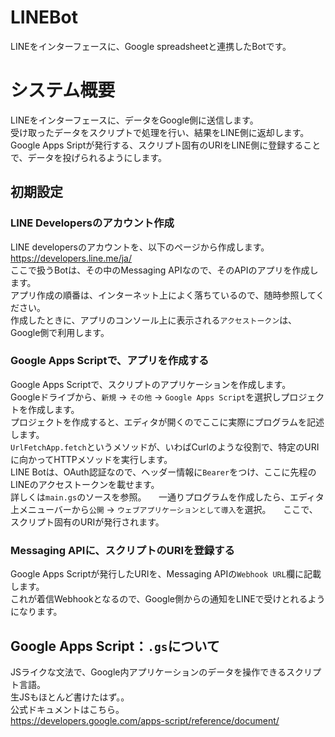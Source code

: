 # LINEBot
LINEをインターフェースに、Google spreadsheetと連携したBotです。

# システム概要
LINEをインターフェースに、データをGoogle側に送信します。    
受け取ったデータをスクリプトで処理を行い、結果をLINE側に返却します。    
Google Apps Sriptが発行する、スクリプト固有のURIをLINE側に登録することで、データを投げられるようにします。

## 初期設定
### LINE Developersのアカウント作成
LINE developersのアカウントを、以下のページから作成します。    
https://developers.line.me/ja/  
ここで扱うBotは、その中のMessaging APIなので、そのAPIのアプリを作成します。  
アプリ作成の順番は、インターネット上によく落ちているので、随時参照してください。  
作成したときに、アプリのコンソール上に表示される`アクセストークン`は、Google側で利用します。
### Google Apps Scriptで、アプリを作成する
Google Apps Scriptで、スクリプトのアプリケーションを作成します。  
Googleドライブから、`新規` -> `その他` -> `Google Apps Script`を選択しプロジェクトを作成します。  
プロジェクトを作成すると、エディタが開くのでここに実際にプログラムを記述します。  
`UrlFetchApp.fetch`というメソッドが、いわばCurlのような役割で、特定のURIに向かってHTTPメソッドを実行します。  
LINE Botは、OAuth認証なので、ヘッダー情報に`Bearer`をつけ、ここに先程のLINEのアクセストークンを載せます。  
詳しくは`main.gs`のソースを参照。    
一通りプログラムを作成したら、エディタ上メニューバーから`公開` -> `ウェブアプリケーションとして導入`を選択。    
ここで、スクリプト固有のURIが発行されます。
### Messaging APIに、スクリプトのURIを登録する
Google Apps Scriptが発行したURIを、Messaging APIの`Webhook URL`欄に記載します。  
これが着信Webhookとなるので、Google側からの通知をLINEで受けとれるようになります。

## Google Apps Script：`.gs`について
JSライクな文法で、Google内アプリケーションのデータを操作できるスクリプト言語。  
生JSもほとんど書けたはず。。  
公式ドキュメントはこちら。  
https://developers.google.com/apps-script/reference/document/
